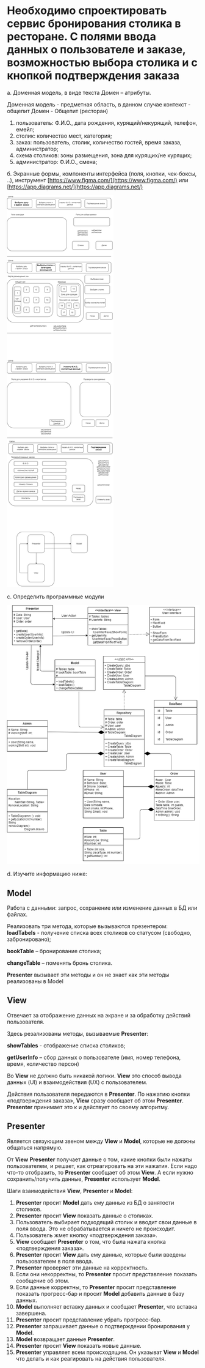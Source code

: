 # Необходимо спроектировать сервис бронирования столика в ресторане. C полями ввода данных о пользователе и заказе, возможностью выбора столика и с кнопкой подтверждения заказа

а. Доменная модель, в виде текста Домен – атрибуты.

Доменная модель - предметная область, в данном случае контекст - общепит
Домен - Общепит (ресторан)

1. пользователь: Ф.И.О., дата рождения, курящий/некурящий, телефон, емейл;
2. столик: количество мест, категория;
3. заказ: пользователь, столик, количество гостей, время заказа, администратор;
4. схема столиков: зоны размещения, зона для курящих/не курящих;
5. администратор: Ф.И.О., смена;

б. Экранные формы, компоненты интерфейса (поля, кнопки, чек-боксы, ..), инструмент [https://www.figma.com/](https://www.figma.com/) или [https://app.diagrams.net/](https://app.diagrams.net/)

![interface](diagram.png)

с. Определить программные модули

![MVP](MVP.png)

d. Изучите информацию ниже:

## Model

Работа с данными: запрос, сохранение или изменение данных в БД или файлах.

Реализовать три метода, которые вызываются презентером: **loadTabels** - получение списка всех столиков со статусом (свободно, забронировано);

**bookTable** – бронирование столика;

**changeTable** – поменять бронь столика.

**Presenter** вызывает эти методы и он не знает как эти методы реализованы в Model

## View

Отвечает за отображение данных на экране и за обработку действий пользователя.

Здесь резализованы методы, вызываемые **Presenter**:

**showTables** - отображение списка столиков;

**getUserInfo** – сбор данных о пользователе (имя, номер телефона, время, количество персон)

Во **View** не должно быть никакой логики. **View** это способ вывода данных (UI) и взаимодействия (UX) с пользователем.

Действия пользователя передаются в **Presenter**. По нажатию кнопки  «подтверждения заказа», **View** сразу сообщает об этом **Presenter**. **Presenter** принимает это к и действует по своему алгоритму.

## Presenter

Является связующим звеном между **View** и **Model**, которые не должны общаться напрямую.

От **View** **Presenter** получает данные о том, какие кнопки были нажаты пользователем, и решает, как отреагировать на эти нажатия. Если надо что-то отобразить, то **Presenter** сообщает об этом **View**. А если нужно сохранить/получить данные, **Presenter** использует **Model**.

Шаги взаимодействия **View**, **Presenter** и **Model**:

1. **Presenter** просит **Model** дать ему данные из БД о занятости столиков.
2. **Presenter** просит **View** показать данные о столиках.
3. Пользователь выбирает подходящий столик и вводит свои данные в поля ввода. Это не обрабатывается и ничего не происходит.
4. Пользователь жмет кнопку «подтверждения заказа».
5. **View** сообщает **Presenter** о том, что была нажата кнопка «подтверждения заказа».
6. **Presenter** просит **View** дать ему данные, которые были введены пользователем в поля ввода.
7. **Presenter** проверяет эти данные на корректность.
8. Если они некорректны, то **Presenter** просит представление показать сообщение об этом.
9. Если данные корректны, то **Presenter** просит представление показать прогресс-бар и просит **Model** добавить данные в базу данных.
10. **Model** выполняет вставку данных и сообщает **Presenter**, что вставка завершена.
11. **Presenter** просит представление убрать прогресс-бар.
12. **Presenter** запрашивает данные о подтверждении бронирования у **Model**.
13. **Model** возвращает данные **Presenter**.
14. **Presenter** просит **View** показать новые данные.
15. **Presenter** управляет всем происходящим. Он указыват **View** и **Model** что делать и как реагировать на действия пользователя.
